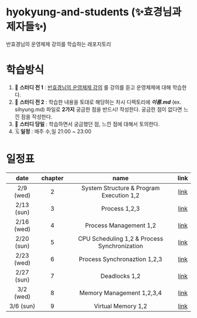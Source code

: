 # hyokyung-and-students (✨효경님과 제자들✨)
반효경님의 운영체제 강의를 학습하는 레포지토리

# 학습방식
1. 📝 **스터디 전 1** : [반효경님의 운영체제 강의](http://www.kocw.or.kr/home/cview.do?mty=p&kemId=1046323) 를 강의를 듣고 운영체제에 대해 학습한다.
2. 📝 **스터디 전 2** : 학습한 내용을 토대로 해당하는 차시 디렉토리에 **_이름.md_** (ex. sihyung.md) 파일로 **2가지** 궁금한 점을 반드시! 작성한다. 궁금한 점이 없다면 느낀 점을 작성한다.
3. 📝 **스터디 당일** : 학습하면서 궁금했던 점, 느낀 점에 대해서 토의한다.
4. 🗓 **일정** : 매주 수,일 21:00 ~ 23:00

# 일정표
|    date    | chapter |                     name                     | link |
|:----------:|:-------:|:--------------------------------------------:|:----:|
|  2/9 (wed) |    2    |   System Structure & Program Execution 1,2   | [link](https://core.ewha.ac.kr/publicview/C0101020140311132925816476?vmode=f) |
| 2/13 (sun) |    3    |                 Process 1,2,3                | [link](https://core.ewha.ac.kr/publicview/C0101020140318134023355997?vmode=f) |
| 2/16 (wed) |    4    |            Process Management 1,2            | [link](https://core.ewha.ac.kr/publicview/C0101020140321144554159683?vmode=f) |
| 2/20 (sun) |    5    | CPU Scheduling 1,2 & Process Synchronization | [link](https://core.ewha.ac.kr/publicview/C0101020140328151311578473?vmode=f) |
| 2/23 (wed) |    6    |         Process Synchronaztion 1,2,3         | [link](https://core.ewha.ac.kr/publicview/C0101020140404144354492628?vmode=f) |
| 2/27 (sun) |    7    |                 Deadlocks 1,2                | [link](https://core.ewha.ac.kr/publicview/C0101020140411151510275738?vmode=f) |
|  3/2 (wed) |    8    |           Memory Management 1,2,3,4          | [link](https://core.ewha.ac.kr/publicview/C0101020140425151219100144?vmode=f) |
|  3/6 (sun) |    9    |              Virtual Memory 1,2              | [link](https://core.ewha.ac.kr/publicview/C0101020140509151648408460?vmode=f) |
